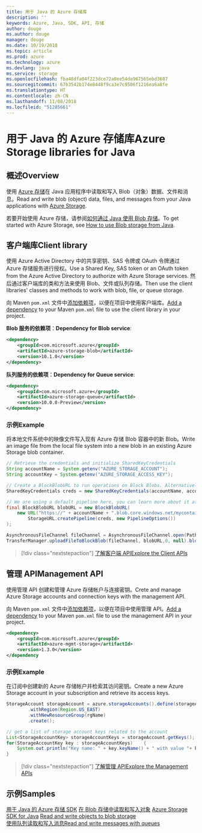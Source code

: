 ```yaml
---
title: 用于 Java 的 Azure 存储库
description: ''
keywords: Azure, Java, SDK, API, 存储
author: douge
ms.author: douge
manager: douge
ms.date: 10/19/2018
ms.topic: article
ms.prod: azure
ms.technology: azure
ms.devlang: java
ms.service: storage
ms.openlocfilehash: fba48dfa04f223dce72a0ee54da967565ebd3687
ms.sourcegitcommit: 67b3542b174e8448f9ca3e7c9506f1216ea6a8fe
ms.translationtype: HT
ms.contentlocale: zh-CN
ms.lasthandoff: 11/08/2018
ms.locfileid: "51285661"
---
```

# <a name="azure-storage-libraries-for-java"></a><span data-ttu-id="ede85-103">用于 Java 的 Azure 存储库</span><span class="sxs-lookup"><span data-stu-id="ede85-103">Azure Storage libraries for Java</span></span>

## <a name="overview"></a><span data-ttu-id="ede85-104">概述</span><span class="sxs-lookup"><span data-stu-id="ede85-104">Overview</span></span>

<span data-ttu-id="ede85-105">使用 [Azure 存储](/azure/storage/storage-introduction)在 Java 应用程序中读取和写入 Blob（对象）数据、文件和消息。</span><span class="sxs-lookup"><span data-stu-id="ede85-105">Read and write blob (object) data, files, and messages from your Java applications with [Azure Storage](/azure/storage/storage-introduction).</span></span>

<span data-ttu-id="ede85-106">若要开始使用 Azure 存储，请参阅[如何通过 Java 使用 Blob 存储](/azure/storage/blobs/storage-quickstart-blobs-java-v10)。</span><span class="sxs-lookup"><span data-stu-id="ede85-106">To get started with Azure Storage, see [How to use Blob storage from Java](/azure/storage/blobs/storage-quickstart-blobs-java-v10).</span></span>

## <a name="client-library"></a><span data-ttu-id="ede85-107">客户端库</span><span class="sxs-lookup"><span data-stu-id="ede85-107">Client library</span></span>

<span data-ttu-id="ede85-108">使用 Azure Active Directory 中的共享密钥、SAS 令牌或 OAuth 令牌通过 Azure 存储服务进行授权。</span><span class="sxs-lookup"><span data-stu-id="ede85-108">Use a Shared Key, SAS token or an OAuth token from the Azure Active Directory to authorize with Azure Storage services.</span></span> <span data-ttu-id="ede85-109">然后通过客户端库的类和方法来使用 Blob、文件或队列存储。</span><span class="sxs-lookup"><span data-stu-id="ede85-109">Then use the client libraries' classes and methods to work with blob, file, or queue storage.</span></span> 

<span data-ttu-id="ede85-110">向 Maven `pom.xml` 文件中[添加依赖项](https://maven.apache.org/guides/getting-started/index.html#How_do_I_use_external_dependencies)，以便在项目中使用客户端库。</span><span class="sxs-lookup"><span data-stu-id="ede85-110">[Add a dependency](https://maven.apache.org/guides/getting-started/index.html#How_do_I_use_external_dependencies) to your Maven `pom.xml` file to use the client library in your project.</span></span>   

<span data-ttu-id="ede85-111">**Blob 服务的依赖项**：</span><span class="sxs-lookup"><span data-stu-id="ede85-111">**Dependency for Blob service**:</span></span>
```XML
<dependency>
    <groupId>com.microsoft.azure</groupId>
    <artifactId>azure-storage-blob</artifactId>
    <version>10.1.0</version>
</dependency>
```

<span data-ttu-id="ede85-112">**队列服务的依赖项**：</span><span class="sxs-lookup"><span data-stu-id="ede85-112">**Dependency for Queue service**:</span></span>
```XML
<dependency>
    <groupId>com.microsoft.azure</groupId>
    <artifactId>azure-storage-queue</artifactId>
    <version>10.0.0-Preview</version>
</dependency>
```


### <a name="example"></a><span data-ttu-id="ede85-113">示例</span><span class="sxs-lookup"><span data-stu-id="ede85-113">Example</span></span>

<span data-ttu-id="ede85-114">将本地文件系统中的映像文件写入现有 Azure 存储 Blob 容器中的新 Blob。</span><span class="sxs-lookup"><span data-stu-id="ede85-114">Write an image file from the local file system into a new blob in an existing Azure Storage blob container.</span></span>


```java
// Retrieve the credentials and initialize SharedKeyCredentials
String accountName = System.getenv("AZURE_STORAGE_ACCOUNT");
String accountKey = System.getenv("AZURE_STORAGE_ACCESS_KEY");

// Create a BlockBlobURL to run operations on Block Blobs. Alternatively create a ServiceURL, or ContainerURL for operations on Blob service, and Blob containers
SharedKeyCredentials creds = new SharedKeyCredentials(accountName, accountKey);

// We are using a default pipeline here, you can learn more about it at https://github.com/Azure/azure-storage-java/wiki/Azure-Storage-Java-V10-Overview
final BlockBlobURL blobURL = new BlockBlobURL(
    new URL("https://" + accountName + ".blob.core.windows.net/mycontainer/myimage.jpg"), 
        StorageURL.createPipeline(creds, new PipelineOptions())
);

AsynchronousFileChannel fileChannel = AsynchronousFileChannel.open(Paths.get("myimage.jpg"));
TransferManager.uploadFileToBlockBlob(fileChannel, blobURL,0, null).blockingGet();
```

> [!div class="nextstepaction"]
> [<span data-ttu-id="ede85-115">了解客户端 API</span><span class="sxs-lookup"><span data-stu-id="ede85-115">Explore the Client APIs</span></span>](/java/api/overview/azure/storage/client)

## <a name="management-api"></a><span data-ttu-id="ede85-116">管理 API</span><span class="sxs-lookup"><span data-stu-id="ede85-116">Management API</span></span>

<span data-ttu-id="ede85-117">使用管理 API 创建和管理 Azure 存储帐户与连接密钥。</span><span class="sxs-lookup"><span data-stu-id="ede85-117">Crete and manage Azure Storage accounts and connection keys with the management API.</span></span>

<span data-ttu-id="ede85-118">向 Maven `pom.xml` 文件中[添加依赖项](https://maven.apache.org/guides/getting-started/index.html#How_do_I_use_external_dependencies)，以便在项目中使用管理 API。</span><span class="sxs-lookup"><span data-stu-id="ede85-118">[Add a dependency](https://maven.apache.org/guides/getting-started/index.html#How_do_I_use_external_dependencies) to your Maven `pom.xml` file to use the management API in your project.</span></span>  

```XML
<dependency>
    <groupId>com.microsoft.azure</groupId>
    <artifactId>azure-mgmt-storage</artifactId>
    <version>1.3.0</version>
</dependency
```   

### <a name="example"></a><span data-ttu-id="ede85-119">示例</span><span class="sxs-lookup"><span data-stu-id="ede85-119">Example</span></span>

<span data-ttu-id="ede85-120">在订阅中创建新的 Azure 存储帐户并检索其访问密钥。</span><span class="sxs-lookup"><span data-stu-id="ede85-120">Create a new Azure Storage account in your subscription and retrieve its access keys.</span></span>

```java
StorageAccount storageAccount = azure.storageAccounts().define(storageAccountName)
        .withRegion(Region.US_EAST)
        .withNewResourceGroup(rgName)
        .create();

// get a list of storage account keys related to the account
List<StorageAccountKey> storageAccountKeys = storageAccount.getKeys();
for(StorageAccountKey key : storageAccountKeys)    {
    System.out.println("Key name: " + key.keyName() + " with value "+ key.value());
}
```

> [!div class="nextstepaction"]
> [<span data-ttu-id="ede85-121">了解管理 API</span><span class="sxs-lookup"><span data-stu-id="ede85-121">Explore the Management APIs</span></span>](/java/api/overview/azure/storage/management)


## <a name="samples"></a><span data-ttu-id="ede85-122">示例</span><span class="sxs-lookup"><span data-stu-id="ede85-122">Samples</span></span>

<span data-ttu-id="ede85-123">[用于 Java 的 Azure 存储 SDK](https://github.com/azure/azure-storage-java)
[在 Blob 存储中读取和写入对象](https://github.com/Azure-Samples/storage-blobs-java-v10-quickstart) </span><span class="sxs-lookup"><span data-stu-id="ede85-123">[Azure Storage SDK for Java](https://github.com/azure/azure-storage-java)
[Read and write objects to blob storage](https://github.com/Azure-Samples/storage-blobs-java-v10-quickstart) </span></span>  
[<span data-ttu-id="ede85-124">使用队列读取和写入消息</span><span class="sxs-lookup"><span data-stu-id="ede85-124">Read and write messages with queues</span></span>](https://github.com/Azure-Samples/storage-queue-java-getting-started)   
